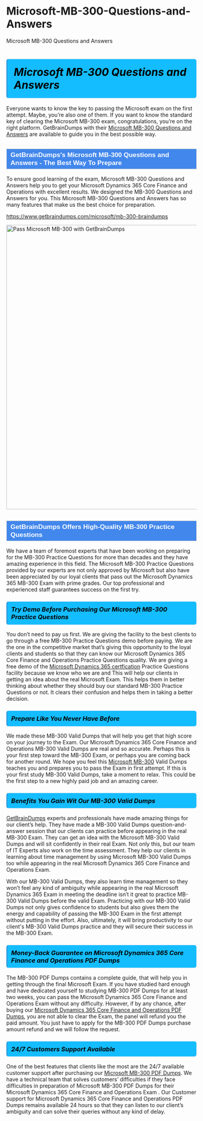 # Microsoft-MB-300-Questions-and-Answers
Microsoft MB-300 Questions and Answers
<h1><strong><span style="display: block; color: #000000; background: #14BDFF; border: 0.5px solid #AED6F1; border-left: 3px solid #3498DB; padding: .6em; border-radius: 6px;">                     <em>Microsoft MB-300 <span class="exam_variation">Questions and Answers</span> </em>                </span></strong>            </h1>                        <p>Everyone wants to know the key to passing the Microsoft exam on the first attempt. Maybe, you’re also one of them. If you want to know the standard key of             clearing the Microsoft MB-300 exam, congratulations, you’re on the right platform. GetBrainDumps with their             <a href="https://www.getbraindumps.com/microsoft/mb-300-braindumps">Microsoft MB-300 <span class="exam_variation">Questions and Answers</span></a> are available to guide you in the best possible way.</p>                        <h2 style="background: #4287ec; border: 1px solid #cccccc; padding: 5px 10px;">                <span style="color: #ffffff;">                    <span style="font-size: 11pt;">                        <span style="line-height: normal;">                            <span style="font-family: Calibri,sans-serif;">                                <strong>                                    <span style="font-size: 13.0pt;">GetBrainDumps's Microsoft MB-300 <span class="exam_variation">Questions and Answers</span> - The Best Way To Prepare</span>                                </strong>                            </span>                        </span>                    </span>                </span>            </h2>                        <p>To ensure good learning of the exam,  Microsoft MB-300 <span class="exam_variation">Questions and Answers</span> help you to get your Microsoft Dynamics 365 Core Finance and Operations with excellent results.             We designed the MB-300 <span class="exam_variation">Questions and Answers</span> for you. This Microsoft MB-300 <span class="exam_variation">Questions and Answers</span> has so many features that make us the best choice for preparation.</p>                        <p><a href="https://www.getbraindumps.com/microsoft/mb-300-braindumps">https://www.getbraindumps.com/microsoft/mb-300-braindumps</a></p>                        <p><a href="https://www.getbraindumps.com/"><img src="https://www.getbraindumps.com/images/get-updated-exam-questions-with-discount-getbraindumps.jpg" class="postImage" alt="Pass Microsoft MB-300 with GetBrainDumps" width="750"></a></p>                            <h2 style="background: #4287ec; border: 1px solid #cccccc; padding: 5px 10px;">                <span style="color: #ffffff;">                    <span style="font-size: 11pt;">                        <span style="line-height: normal;">                            <span style="font-family: Calibri,sans-serif;">                                <strong>                                    <span style="font-size: 13.0pt;">GetBrainDumps Offers High-Quality MB-300 <span class="exam_variation2">Practice Questions</span></span>                                </strong>                            </span>                        </span>                    </span>                </span>            </h2>                        <p>We have a team of foremost experts that have been working on preparing for the MB-300 <span class="exam_variation2">Practice Questions</span>  for more than decades and they have             amazing experience in this field. The Microsoft MB-300 <span class="exam_variation2">Practice Questions</span> provided by our experts are not only approved by Microsoft but also have been             appreciated by our loyal clients that pass out the Microsoft Dynamics 365 MB-300 Exam with prime grades. Our top professional and             experienced staff guarantees success on the first try.</p>                        <h3>                <strong>                    <span style="display: block; color: #000000; background: #14BDFF; border: 0.5px solid #AED6F1; border-left: 3px solid #3498DB; padding: .6em; border-radius: 6px;">                        <em>Try Demo Before Purchasing Our Microsoft MB-300 <span class="exam_variation2">Practice Questions</span></em>                    </span>                </strong>            </h3>                        <p>You don’t need to pay us first. We are giving the facility to the best clients to go through a free MB-300 <span class="exam_variation2">Practice Questions</span> demo before paying.             We are the one in the competitive market that’s giving this opportunity to the loyal clients and students so that they can know our             Microsoft Dynamics 365 Core Finance and Operations <span class="exam_variation2">Practice Questions</span> quality. We are giving a free demo of the <a href="https://www.getbraindumps.com/microsoft/microsoft-dynamics-365-braindumps.html">Microsoft Dynamics 365 certfication</a> <span class="exam_variation2">Practice Questions</span> facility             because we know who we are and This will help our clients in getting an idea about the real Microsoft Exam. This helps them in better thinking             about whether they should buy our standard MB-300 <span class="exam_variation2">Practice Questions</span> or not. It clears their confusion and helps them in taking a better decision.</p>                        <h3>                <strong>                    <span style="display: block; color: #000000; background: #14BDFF; border: 0.5px solid #AED6F1; border-left: 3px solid #3498DB; padding: .6em; border-radius: 6px;">                        <em>Prepare Like You Never Have Before</em>                    </span>                </strong>            </h3>                        <p>We made these MB-300 <span class="exam_variation3">Valid Dumps</span> that will help you get that high score on your journey to the Exam. Our Microsoft Dynamics 365 Core Finance and Operations MB-300 <span class="exam_variation3">Valid Dumps</span>             are real and so accurate. Perhaps this is your first step toward the MB-300 Exam, or perhaps you are coming back for another round. We hope             you feel this <a href="https://www.getbraindumps.com/microsoft-braindumps.html">Microsoft MB-300</a> <span class="exam_variation3">Valid Dumps</span> teaches you and prepares you to pass the Exam in first attempt. If this is your first study             MB-300 <span class="exam_variation3">Valid Dumps</span>, take a moment to relax. This could be the first step to a new highly paid job and an amazing career.</p>                        <h3>                <strong>                    <span style="display: block; color: #000000; background: #14BDFF; border: 0.5px solid #AED6F1; border-left: 3px solid #3498DB; padding: .6em; border-radius: 6px;">                        <em>Benefits You Gain Wit Our MB-300 <span class="exam_variation3">Valid Dumps</span></em>                    </span>                </strong>            </h3>                        <p><a href="https://www.getbraindumps.com/">GetBrainDumps</a> experts and professionals have made amazing things for our client’s help. They have made a MB-300 <span class="exam_variation3">Valid Dumps</span> question-and-answer session that             our clients can practice before appearing in the real MB-300 Exam. They can get an idea with the  Microsoft MB-300 <span class="exam_variation3">Valid Dumps</span> and will             sit confidently in their real Exam. Not only this, but our team of IT Experts also work on the time assessment. They help our clients in learning about             time management by using Microsoft MB-300 <span class="exam_variation3">Valid Dumps</span>  too while appearing in the real Microsoft Dynamics 365 Core Finance and Operations Exam. </p>                        <p>With our MB-300 <span class="exam_variation3">Valid Dumps</span>, they also learn time management so they won’t feel any kind of ambiguity while appearing in the real             Microsoft Dynamics 365 Exam in meeting the deadline isn’t it great to practice MB-300 <span class="exam_variation3">Valid Dumps</span> before the valid Exam. Practicing with             our MB-300 <span class="exam_variation3">Valid Dumps</span> not only gives confidence to students but also gives them the energy and capability of passing the MB-300 Exam in the first             attempt without putting in the effort. Also, ultimately, it will bring productivity to our client's MB-300 <span class="exam_variation3">Valid Dumps</span> practice and they will             secure their success in the MB-300 Exam.</p>                        <h3>                <strong>                    <span style="display: block; color: #000000; background: #14BDFF; border: 0.5px solid #AED6F1; border-left: 3px solid #3498DB; padding: .6em; border-radius: 6px;">                        <em>Money-Back Guarantee on Microsoft Dynamics 365 Core Finance and Operations <span class="exam_variation4">PDF Dumps</span></em>                    </span>                </strong>            </h3>                        <p>The MB-300 <span class="exam_variation4">PDF Dumps</span> contains a complete guide, that will help you in getting through the final Microsoft Exam. If you have studied hard enough and have             dedicated yourself to studying MB-300 <span class="exam_variation4">PDF Dumps</span> for at least two weeks, you can pass the Microsoft Dynamics 365 Core Finance and Operations Exam without any difficulty. However,             if by any chance, after buying our <a href="https://www.getbraindumps.com/microsoft/mb-300-braindumps">Microsoft Dynamics 365 Core Finance and Operations <span class="exam_variation4">PDF Dumps</span></a>, you are not able to clear the Exam, the panel will refund you the paid amount.             You just have to apply for the MB-300 <span class="exam_variation4">PDF Dumps</span> purchase amount refund and we will follow the request.</p>                        <h3>                <strong>                    <span style="display: block; color: #000000; background: #14BDFF; border: 0.5px solid #AED6F1; border-left: 3px solid #3498DB; padding: .6em; border-radius: 6px;">                        <em>24/7 Customers Support Available</em>                    </span>                </strong>            </h3>                        <p>One of the best features that clients like the most are the 24/7 available customer support after purchasing our <a href="https://www.getbraindumps.com/microsoft/mb-300-braindumps">Microsoft MB-300 <span class="exam_variation4">PDF Dumps</span></a>.             We have a technical team that solves customers’ difficulties if they face difficulties in preparation of Microsoft MB-300 <span class="exam_variation4">PDF Dumps</span> for             their Microsoft Dynamics 365 Core Finance and Operations Exam . Our Customer support for Microsoft Dynamics 365 Core Finance and Operations <span class="exam_variation4">PDF Dumps</span> remains available 24 hours so that they can listen to our             client’s ambiguity and can solve their queries without any kind of delay.</p>                    
